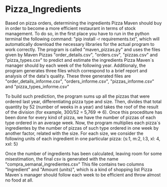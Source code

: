 # Pizza_Ingredients
Based on pizza orders, determining the ingredients Pizza Maven should buy in order to become a more efficient restaurant in terms of stock management.
To do so, in the first place you have to run in the python terminal the following command: "pip install -r requirements.txt", which will automatically
download the necessary libraries for the actual program to work correctly. The program is called "maven_pizzas.py" and uses the files given by
Maven Pizzas "order_details.csv", "orders.csv", "pizzas.csv" and "pizza_types.csv" to predict and estimate the ingredients Pizza Maven´s manager should by each week
of the following year. Additionaly, the program generates three files which correspond to a brief report and analysis of the data's quality. These three
generated files are "order_details_informe.csv", "orders_informe.csv", "pizzas_informe.csv" and "pizza_types_informe.csv"

To build such prediction, the program sums up all the pizzas that were ordered last year, differentiating pizza type and size. Then, divides that total 
quantity by 52 (number of weeks in a year) and takes the roof of the result of the division (for example, 300/52 = 5,769 => 6). Once this procediture has
been done for every kind of pizza, we have the number of pizzas of each type ordered in an average week. Now, the program multiplies each pizza´s
ingredientes by the number of pizzas of such type ordered in one week by another factor, related with the size. For each size, we consider the following
units of each ingredient in one particular pizza: {s:1, m:2, l:3, xl: 4, xxl: 5}

Once the number of ingredients has been calculated, leaving room for some misestimation, the final csv is generated with the name "compra_semanal_ingredientes.csv"
This file contains two columns "Ingredient" and "Amount (units)", which is a kind of shopping list Pizza Maven´s manager should follow each week to be efficient
and throw almost no food at all.
